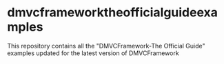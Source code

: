 # dmvcframeworktheofficialguideexamples
This repository contains all the "DMVCFramework-The Official Guide" examples updated for the latest version of DMVCFramework
